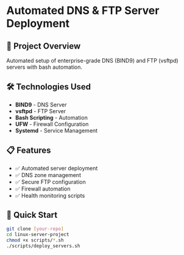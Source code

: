 # Automated DNS & FTP Server Deployment

## 🚀 Project Overview
Automated setup of enterprise-grade DNS (BIND9) and FTP (vsftpd) servers with bash automation.

## 🛠️ Technologies Used
- **BIND9** - DNS Server
- **vsftpd** - FTP Server  
- **Bash Scripting** - Automation
- **UFW** - Firewall Configuration
- **Systemd** - Service Management

## 📋 Features
- ✅ Automated server deployment
- ✅ DNS zone management
- ✅ Secure FTP configuration
- ✅ Firewall automation
- ✅ Health monitoring scripts

## 🎯 Quick Start
```bash
git clone [your-repo]
cd linux-server-project
chmod +x scripts/*.sh
./scripts/deploy_servers.sh